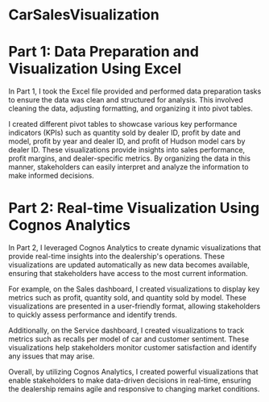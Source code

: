 # CarSalesVisualization

# Part 1: Data Preparation and Visualization Using Excel

In Part 1, I took the Excel file provided and performed data preparation tasks to ensure the data was clean and structured for analysis. This involved cleaning the data, adjusting formatting, and organizing it into pivot tables.

I created different pivot tables to showcase various key performance indicators (KPIs) such as quantity sold by dealer ID, profit by date and model, profit by year and dealer ID, and profit of Hudson model cars by dealer ID. These visualizations provide insights into sales performance, profit margins, and dealer-specific metrics. By organizing the data in this manner, stakeholders can easily interpret and analyze the information to make informed decisions.

# Part 2: Real-time Visualization Using Cognos Analytics

In Part 2, I leveraged Cognos Analytics to create dynamic visualizations that provide real-time insights into the dealership's operations. These visualizations are updated automatically as new data becomes available, ensuring that stakeholders have access to the most current information.

For example, on the Sales dashboard, I created visualizations to display key metrics such as profit, quantity sold, and quantity sold by model. These visualizations are presented in a user-friendly format, allowing stakeholders to quickly assess performance and identify trends.

Additionally, on the Service dashboard, I created visualizations to track metrics such as recalls per model of car and customer sentiment. These visualizations help stakeholders monitor customer satisfaction and identify any issues that may arise.

Overall, by utilizing Cognos Analytics, I created powerful visualizations that enable stakeholders to make data-driven decisions in real-time, ensuring the dealership remains agile and responsive to changing market conditions.
